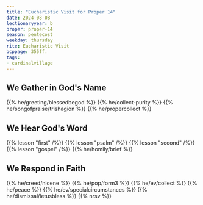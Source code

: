 ```yaml
---
title: "Eucharistic Visit for Proper 14"
date: 2024-08-08
lectionaryyear: b
proper: proper-14
season: pentecost
weekday: thursday
rite: Eucharistic Visit
bcppage: 355ff.
tags:
- cardinalvillage
---
```

## We Gather in God's Name
{{% he/greeting/blessedbegod %}}
{{% he/collect-purity %}}
{{% he/songofpraise/trishagion %}}
{{% he/propercollect %}}
## We Hear God's Word
{{% lesson "first" /%}}
{{% lesson "psalm" /%}}
{{% lesson "second" /%}}
{{% lesson "gospel" /%}}
{{% he/homily/brief %}}
## We Respond in Faith
{{% he/creed/nicene %}}
{{% he/pop/form3 %}}
{{% he/ev/collect %}}
{{% he/peace %}}
{{% he/ev/specialcircumstances %}}
{{% he/dismissal/letusbless %}}
{{% nrsv %}}

